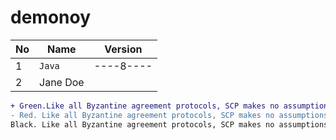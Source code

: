 # demonoy

| No  | Name         | Version |
| --- | ------------ | ------- |
| 1   | ```Java ```        |----8----|
| 2   | Jane Doe     |         |

<!-- Source of solutions https://stackoverflow.com/questions/11509830/how-to-add-color-to-githubs-readme-md-file -->

```diff
+ Green.Like all Byzantine agreement protocols, SCP makes no assumptions about the rational behavior of attackers.
- Red. Like all Byzantine agreement protocols, SCP makes no assumptions about the rational behavior of attackers.
Black. Like all Byzantine agreement protocols, SCP makes no assumptions about the rational behavior of attackers.
```

